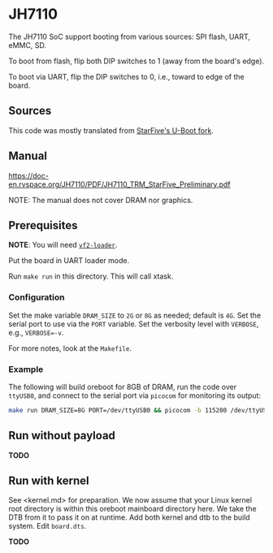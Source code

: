 # JH7110

The JH7110 SoC support booting from various sources: SPI flash, UART, eMMC, SD.

To boot from flash, flip both DIP switches to 1 (away from the board's edge).

To boot via UART, flip the DIP switches to 0, i.e., toward to edge of the board.

## Sources

This code was mostly translated from [StarFive's U-Boot fork](https://github.com/starfive-tech/u-boot/tree/JH7110_VisionFive2_devel).

## Manual

https://doc-en.rvspace.org/JH7110/PDF/JH7110_TRM_StarFive_Preliminary.pdf

NOTE: The manual does not cover DRAM nor graphics.

## Prerequisites

**NOTE**: You will need [`vf2-loader`](https://github.com/orangecms/vf2-loader).

Put the board in UART loader mode.

Run `make run` in this directory. This will call xtask.

### Configuration

Set the make variable `DRAM_SIZE` to `2G` or `8G` as needed; default is `4G`.
Set the serial port to use via the `PORT` variable.
Set the verbosity level with `VERBOSE`, e.g., `VERBOSE=-v`.

For more notes, look at the `Makefile`.

### Example

The following will build oreboot for 8GB of DRAM, run the code over `ttyUSB0`,
and connect to the serial port via `picocom` for monitoring its output:

```sh
make run DRAM_SIZE=8G PORT=/dev/ttyUSB0 && picocom -b 115200 /dev/ttyUSB0
```

## Run without payload

**TODO**

## Run with kernel

See <kernel.md> for preparation. We now assume that your Linux kernel root
directory is within this oreboot mainboard directory here.
We take the DTB from it to pass it on at runtime.
Add both kernel and dtb to the build system. Edit `board.dts`.

**TODO**
